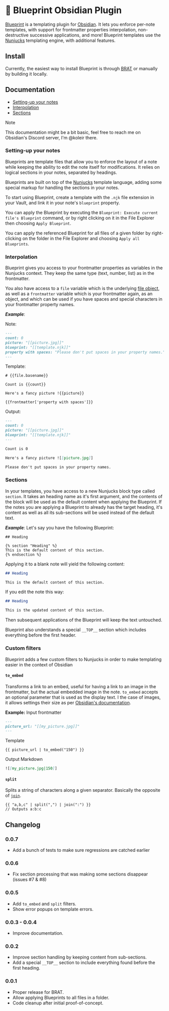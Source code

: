 # 📘 Blueprint Obsidian Plugin

[Blueprint][blueprint] is a templating plugin for [Obsidian][obsidian].
It lets you enforce per-note templates, with support for frontmatter properties interpolation, non-destructive successive applications, and more!
Blueprint templates use the [Nunjucks][nunjucks] templating engine, with additional features.

## Install

Currently, the easiest way to install Blueprint is through [BRAT][brat] or manually by building it locally.

## Documentation

- [Setting-up your notes](#setting-up-your-notes)
- [Interpolation](#interpolation)
- [Sections](#sections)

> [!NOTE]
> This documentation might be a bit basic, feel free to reach me on Obsidian's Discord server, I'm @koleir there.

### Setting-up your notes

Blueprints are template files that allow you to enforce the layout of a note while keeping the ability to edit the note itself for modifications.
It relies on logical sections in your notes, separated by headings.

Blueprints are built on top of the [Nunjucks][nunjucks] template language, adding some special markup for handling the sections in your notes.

To start using Blueprint, create a template with the `.njk` file extension in your Vault, and link it in your note's `blueprint` property.

You can apply the Blueprint by executing the `Blueprint: Execute current file's Blueprint` command, or by right clicking on it in the File Explorer then choosing `Apply Blueprint`.

You can apply the referenced Blueprint for all files of a given folder by right-clicking on the folder in the File Explorer and choosing `Apply all Blueprints`.

### Interpolation

Blueprint gives you access to your frontmatter properties as variables in the Nunjucks context. 
They keep the same type (text, number, list) as in the frontmatter.

You also have access to a `file` variable which is the underlying [file object](https://docs.obsidian.md/Reference/TypeScript+API/TFile), as well as a `frontmatter` variable which is your frontmatter again, as an object, and which can be used if you have spaces and special characters in your frontmatter property names.

**_Example_**:

Note:


```markdown
---
count: 0
picture: "[[picture.jpg]]"
blueprint: "[[template.njk]]"
property with spaces: "Please don't put spaces in your property names."
---
```

Template:

```jinja
# {{file.basename}}

Count is {{count}}

Here's a fancy picture !{{picture}}

{{frontmatter['property with spaces']}}

```

Output:

```markdown
---
count: 0
picture: "[[picture.jpg]]"
blueprint: "[[template.njk]]"
---

Count is 0

Here's a fancy picture ![[picture.jpg]]

Please don't put spaces in your property names.
```

### Sections

In your templates, you have access to a new Nunjucks block type called `section`. 
It takes an heading name as it's first argument, and the contents of the block will be used as the default content when applying the Blueprint.
If the notes you are applying a Blueprint to already has the target heading, it's content as well as all its sub-sections will be used instead of the default text.

**_Example_**: Let's say you have the following Blueprint:

```jinja2
## Heading

{% section "Heading" %}
This is the default content of this section.
{% endsection %}
```

Applying it to a blank note will yield the following content:

```markdown
## Heading

This is the default content of this section.
```

If you edit the note this way:

```markdown
## Heading

This is the updated content of this section.
```

Then subsequent applications of the Blueprint will keep the text untouched.

Blueprint also understands a special `__TOP__` section which includes everything before the first header.

### Custom filters

Blueprint adds a few custom filters to Nunjucks in order to make templating easier in the context of Obsidian

#### `to_embed`

Transforms a link to an embed, useful for having a link to an image in the frontmatter, but the actual embedded image in the note.
`to_embed` accepts an optional parameter that is used as the display text.
I the case of images, it allows settings their size as per [Obsidian's documentation](https://help.obsidian.md/embeds#Embed+an+image+in+a+note).

**Example:** Input frontmatter

```markdown
---
picture_url: "[[my_picture.jpg]]"
---
```

Template

```jinja
{{ picture_url | to_embed("150") }}
```

Output Markdown

```markdown
![[my_picture.jpg|150]]
```

#### `split`

Splits a string of characters along a given separator.
Basically the opposite of [`join`](https://mozilla.github.io/nunjucks/templating.html#join).

```jinja
{{ "a,b,c" | split(",") | join(":") }}
// Outputs a:b:c
```

## Changelog

### 0.0.7

- Add a bunch of tests to make sure regressions are catched earlier

### 0.0.6

- Fix section processing that was making some sections disappear (issues #7 & #8)

### 0.0.5

- Add `to_embed` and `split` filters.
- Show error popups on template errors.

### 0.0.3 - 0.0.4

- Improve documentation.

### 0.0.2

- Improve section handling by keeping content from sub-sections.
- Add a special `__TOP__` section to include everything found before the first heading.

### 0.0.1

- Proper release for BRAT.
- Allow applying Blueprints to all files in a folder.
- Code cleanup after initial proof-of-concept.

[blueprint]: https://github.com/madx/blueprint-obsidian-plugin
[obsidian]: https://obsidian.md/
[nunjucks]: https://mozilla.github.io/nunjucks/
[brat]: https://github.com/TfTHacker/obsidian42-brat
